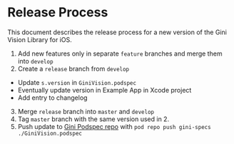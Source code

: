 # Release Process

This document describes the release process for a new version of the Gini Vision Library for iOS.

1. Add new features only in separate `feature` branches and merge them into `develop`
2. Create a `release` branch from `develop`
  * Update `s.version` in `GiniVision.podspec`
  * Eventually update version in Example App in Xcode project
  * Add entry to changelog
3. Merge `release` branch into `master` and `develop`
4. Tag `master` branch with the same version used in 2.
5. Push update to [Gini Podspec repo](https://github.com/gini/gini-podspecs) with `pod repo push gini-specs ./GiniVision.podspec`
